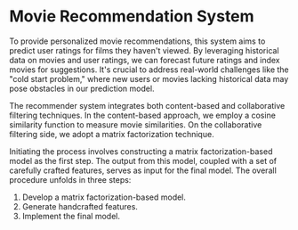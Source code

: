 # Movie Recommendation System

To provide personalized movie recommendations, this system aims to predict user ratings for films they haven't viewed. By leveraging historical data on movies and user ratings, we can forecast future ratings and index movies for suggestions. It's crucial to address real-world challenges like the "cold start problem," where new users or movies lacking historical data may pose obstacles in our prediction model.

The recommender system integrates both content-based and collaborative filtering techniques. In the content-based approach, we employ a cosine similarity function to measure movie similarities. On the collaborative filtering side, we adopt a matrix factorization technique.

Initiating the process involves constructing a matrix factorization-based model as the first step. The output from this model, coupled with a set of carefully crafted features, serves as input for the final model. The overall procedure unfolds in three steps:

1. Develop a matrix factorization-based model.
2. Generate handcrafted features.
3. Implement the final model.

